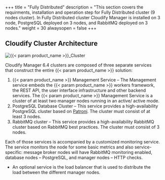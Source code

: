 +++
title = "Fully Distributed"
description = "This section covers the requirments, installation and operation step for Fully Distributed cluster (9 nodes cluster). In Fully Distributed cluster Cloudify Manager is installed on 3 node, PostgreSQL deployed on 3 nodes, and RabbitMQ deployed on 3 nodes."
weight = 30
alwaysopen = false
+++

## Cloudify Cluster Architecture

![{{< param product_name >}}_Cluster]( /images/cluster/cluster-architecture.png )

Cloudify Manager 6.4 clusters are composed of three separate services that construct the entire {{< param product_name >}} solution:  

1. {{< param product_name >}} Management Service – The Management service embeds the {{< param product_name >}} workers framework, the REST API,
the user interface infrastructure and other backend services.
The {{< param product_name >}} Management Service is a cluster of at least two manager nodes running in an active/ active mode.
1. PostgreSQL Database Cluster – This service provides a high-availability PostgreSQL cluster based on [Patroni](https://patroni.readthedocs.io/en/latest/). The cluster must consist of at least 3 nodes.
1. RabbitMQ cluster – This service provides a high-availability RabbitMQ cluster based on RabbitMQ best practices.
The cluster must consist of 3 nodes.

Each of those services is accompanied by a customized monitoring service.  The service monitors the node for some basic metrics and also service-specific: message broker nodes will have RabbitMQ monitoring enabled, database nodes – PostgreSQL, and manager nodes – HTTP checks.

* An optional service is the load balancer that is used to distribute the load between the different manager nodes.

